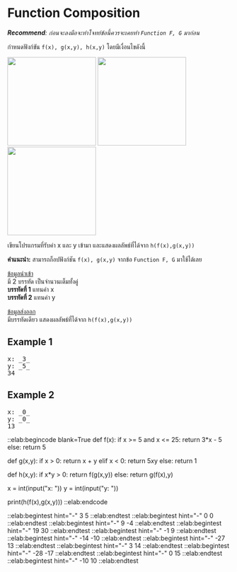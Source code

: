 # Function Composition

***Recommend**: ก่อนจะลงมือจะทำโจทย์ข้อนี้ควรจะเคยทำ `Function F, G` มาก่อน*  

กำหนดฟังก์ขัน `f(x), g(x,y), h(x,y)` โดยมีเงื่อนไขดังนี้

<img src="https://latex.codecogs.com/gif.latex?%5Cdpi%7B300%7D%20f%28x%29%3D%5Cleft%5C%7B%5Cbegin%7Bmatrix%7D%203x-5%20%26%205%20%5Cleq%20x%20%5Cleq%2025%20%5C%5C%205%20%26%20Otherwise%20%5Cend%7Bmatrix%7D%5Cright." width="200px">  

<img src="https://latex.codecogs.com/gif.latex?%5Cdpi%7B300%7D%20g%28x%2Cy%29%3D%5Cleft%5C%7B%5Cbegin%7Bmatrix%7D%20x&plus;y%20%26%20x%20%3E%200%20%5C%5C%205xy%20%26%20x%20%3C%200%20%5C%5C%201%20%26%20Otherwise%20%5Cend%7Bmatrix%7D%5Cright." width="200px">

<img src="https://latex.codecogs.com/gif.latex?%5Cdpi%7B300%7D%20h%28x%2Cy%29%3D%5Cleft%5C%7B%5Cbegin%7Bmatrix%7D%20f%28g%28x%2Cy%29%29%20%26%20xy%20%3E%200%5C%5C%20g%28f%28x%29%2Cy%29%20%26%20Otherwise%20%5Cend%7Bmatrix%7D%5Cright." width="200px">

เขียนโปรแกรมที่รับค่า x และ y เข้ามา และแสดงผลลัพธ์ที่ได้จาก `h(f(x),g(x,y))`

**คำแนะนำ:** สามารถก็อปฟังก์ชัน `f(x), g(x,y)` จากข้อ `Function F, G` มาใช้ได้เลย

<u>ข้อมูลนำเข้า</u>  
มี 2 บรรทัด เป็นจำนวนเต็มทั้งคู่   
**บรรทัดที่ 1** แทนค่า x  
**บรรทัดที่ 2** แทนค่า y

<u>ข้อมูลส่งออก</u>  
มีบรรทัดเดียว แสดงผลลัพธ์ที่ได้จาก `h(f(x),g(x,y))`

## Example 1
<pre class="output">
x: _3_
y: _5_
34
</pre>

## Example 2
<pre class="output">
x: _0_
y: _0_
13
</pre>

::elab:begincode blank=True
def f(x):
    if x >= 5 and x <= 25:
        return 3*x - 5
    else:
        return 5

def g(x,y):
    if x > 0:
        return x + y
    elif x < 0:
        return 5*x*y
    else:
        return 1

def h(x,y):
    if x*y > 0:
        return f(g(x,y))
    else:
        return g(f(x),y)

x = int(input("x: "))
y = int(input("y: "))

print(h(f(x),g(x,y)))
::elab:endcode

::elab:begintest hint="-"
3
5
::elab:endtest
::elab:begintest hint="-"
0
0
::elab:endtest
::elab:begintest hint="-"
9
-4
::elab:endtest
::elab:begintest hint="-"
19
30
::elab:endtest
::elab:begintest hint="-"
-1
9
::elab:endtest
::elab:begintest hint="-"
-14
-10
::elab:endtest
::elab:begintest hint="-"
-27
13
::elab:endtest
::elab:begintest hint="-"
3
14
::elab:endtest
::elab:begintest hint="-"
-28
-17
::elab:endtest
::elab:begintest hint="-"
0
15
::elab:endtest
::elab:begintest hint="-"
-10
10
::elab:endtest